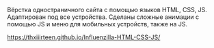 Вёрстка одностраничного сайта с помощью языков HTML, CSS, JS. 
Адаптирован под все устройства. 
Сделаны сложные анимации с помощью JS и меню для мобильных устройств, также на JS.

https://thxiiirteen.github.io/Influenzilla-HTML-CSS-JS/
